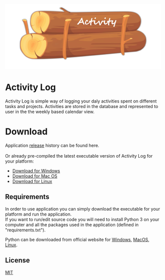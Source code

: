 ![Alt text](https://github.com/borbit-m/ResourceHosting/blob/main/Logs.png?raw=true "Optional Title")

# Activity Log
Activity Log is simple way of logging your daly activities spent on different tasks and projects.
Activities are stored in the database and represented to user in the the weekly based calendar view.



# Download
Application [release](https://github.com/borbit-m/ActivityLog/releases) history can be found here.<br /><br />
Or already pre-compiled the latest executable version of Activity Log for your platform:<br />
* [Download for Windows](https://github.com/borbit-m/ActivityLog/releases/download/v0.1.2/ActivityLog-Win_executable.zip)
* [Download for Mac OS]()
* [Download for Linux]()




## Requirements

<p>In order to use application you can simply download the executable for your platform and run the application.<br>
If you want to run/edit source code you will need to install Python 3 on your computer and all the packages used in the application (defined in "requirements.txt").</p>

Python can be downloaded from official website for [Windows](), [MacOS](), [Linux]().



## License

[MIT](https://choosealicense.com/licenses/mit/)
